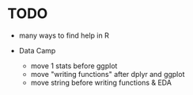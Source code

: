  # TODO

- many ways to find help in R

- Data Camp
    + move 1 stats before ggplot
    + move "writing functions" after dplyr and ggplot
    + move string before writing functions & EDA
